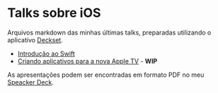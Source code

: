 # Talks sobre iOS

Arquivos markdown das minhas últimas talks, preparadas utilizando o aplicativo [Deckset](http://decksetapp.com/).

* [Introdução ao Swift](https://github.com/salmojunior/talks/blob/master/markdowns/IntroSwift-CocoaHeadsBH.md)
* [Criando aplicativos para a nova Apple TV](https://github.com/salmojunior/talks/blob/master/markdowns/AppleTV-DigitalDay.md) - **WIP**

As apresentações podem ser encontradas em formato PDF no meu [Speacker Deck](https://speakerdeck.com/salmojunior).
